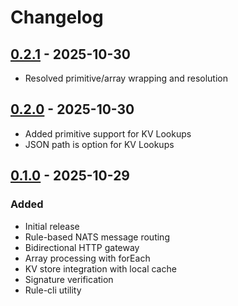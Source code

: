 # Changelog

## [0.2.1] - 2025-10-30
- Resolved primitive/array wrapping and resolution

## [0.2.0] - 2025-10-30
- Added primitive support for KV Lookups
- JSON path is option for KV Lookups

## [0.1.0] - 2025-10-29

### Added
- Initial release
- Rule-based NATS message routing
- Bidirectional HTTP gateway
- Array processing with forEach
- KV store integration with local cache
- Signature verification
- Rule-cli utility

[0.1.0]: https://github.com/skeeeon/rule-router/releases/tag/v0.1.0
[0.2.0]: https://github.com/skeeeon/rule-router/releases/tag/v0.2.0
[0.2.1]: https://github.com/skeeeon/rule-router/releases/tag/v0.2.1
